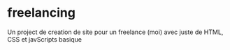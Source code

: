 # freelancing
Un project de creation de site pour un freelance (moi) avec juste de HTML, CSS et javScripts basique
